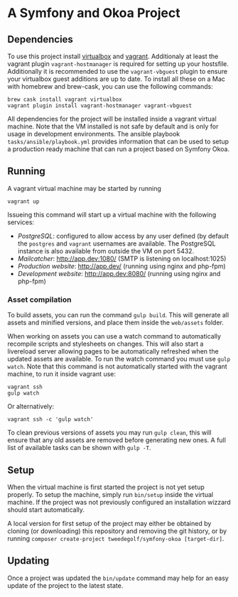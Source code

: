 # A Symfony and Okoa Project

## Dependencies
To use this project install [virtualbox](https://www.virtualbox.org) and 
[vagrant](https://www.vagrantup.com). Additionaly at least the vagrant plugin
`vagrant-hostmanager` is required for setting up your hostsfile. Additionally
it is recommended to use the `vagrant-vbguest` plugin to ensure your virtualbox
guest additions are up to date. To install all these on a Mac with homebrew and
brew-cask, you can use the following commands:

    brew cask install vagrant virtualbox
    vagrant plugin install vagrant-hostmanager vagrant-vbguest

All dependencies for the project will be installed inside a vagrant virtual 
machine. Note that the VM installed is not safe by default and is only for usage
in development environments. The ansible playbook `tasks/ansible/playbook.yml` 
provides information that can be used to setup a production ready machine that 
can run a project based on Symfony Okoa.

## Running
A vagrant virtual machine may be started by running
    
    vagrant up
    
Issueing this command will start up a virtual machine with the following
services:

- *PostgreSQL*: configured to allow access by any user defined (by default
  the `postgres` and `vagrant` usernames are available. The PostgreSQL instance
  is also available from outside the VM on port 5432.
- *Mailcatcher*: http://app.dev:1080/ (SMTP is listening on localhost:1025)
- *Production website*: http://app.dev/ (running using nginx and php-fpm)
- *Development website*: http://app.dev:8080/ (running using nginx and php-fpm)

### Asset compilation
To build assets, you can run the command `gulp build`. This will generate all
assets and minified versions, and place them inside the `web/assets` folder.

When working on assets you can use a watch command to automatically recompile
scripts and stylesheets on changes. This will also start a livereload server
allowing pages to be automatically refreshed when the updated assets are
available. To run the watch command you must use `gulp watch`. Note that this
command is not automatically started with the vagrant machine, to run it inside
vagrant use:

    vagrant ssh
    gulp watch
    
Or alternatively:

    vagrant ssh -c 'gulp watch'

To clean previous versions of assets you may run `gulp clean`, this will ensure
that any old assets are removed before generating new ones. A full list of
available tasks can be shown with `gulp -T`.

## Setup
When the virtual machine is first started the project is not yet setup properly.
To setup the machine, simply run `bin/setup` inside the virtual machine. If the
project was not previously configured an installation wizzard should start
automatically. 

A local version for first setup of the project may either be obtained by cloning
(or downloading) this repository and removing the git history, or by running 
`composer create-project tweedegolf/symfony-okoa [target-dir]`.

## Updating
Once a project was updated the `bin/update` command may help for an easy update
of the project to the latest state.
